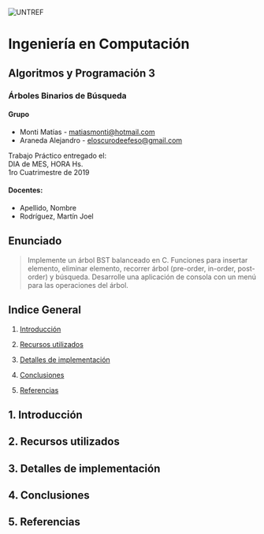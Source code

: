 ![UNTREF](https://upload.wikimedia.org/wikipedia/commons/9/96/UNTREF_Logo_2016.svg)
# Ingeniería en Computación

## Algoritmos y Programación 3

### Árboles Binarios de Búsqueda

#### Grupo
  * Monti Matías - matiasmonti@hotmail.com
  * Araneda Alejandro - eloscurodeefeso@gmail.com

Trabajo Práctico entregado el:  
DIA de MES, HORA Hs.  
1ro Cuatrimestre de 2019

#### Docentes:
  * Apellido, Nombre
  * Rodríguez, Martín Joel 

## Enunciado

> Implemente un árbol BST balanceado en C. Funciones para insertar elemento, eliminar elemento, recorrer árbol (pre-order, in-order, post-order) y búsqueda. Desarrolle una aplicación de consola con un menú para las operaciones del árbol.

## Indice General
1. [Introducción](#introduccion)
2. [Recursos utilizados](#recursos-utilizados)
3. [Detalles de implementación](#detalles-de-implementacion)
4. [Conclusiones](#conclusiones)

5. [Referencias](#referencias)

## 1. Introducción

## 2. Recursos utilizados

## 3. Detalles de implementación

## 4. Conclusiones

## 5. Referencias
